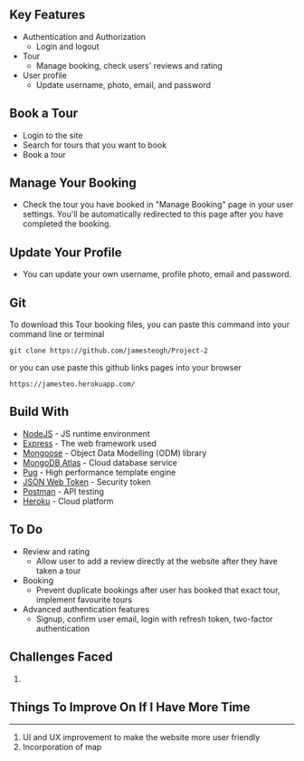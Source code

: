 ## Key Features
* Authentication and Authorization
  - Login and logout
* Tour
  - Manage booking, check users' reviews and rating
* User profile
  - Update username, photo, email, and password
## Book a Tour
* Login to the site
* Search for tours that you want to book
* Book a tour
## Manage Your Booking

* Check the tour you have booked in "Manage Booking" page in your user settings. You'll be automatically redirected to this
  page after you have completed the booking.

## Update Your Profile
* You can update your own username, profile photo, email and password.
## Git

To download this Tour booking files, you can paste this command into your command line or terminal

	git clone https://github.com/jamesteogh/Project-2

or you can use paste this github links pages into your browser

	https://jamesteo.herokuapp.com/

## Build With

* [NodeJS](https://nodejs.org/en/) - JS runtime environment
* [Express](http://expressjs.com/) - The web framework used
* [Mongoose](https://mongoosejs.com/) - Object Data Modelling (ODM) library
* [MongoDB Atlas](https://www.mongodb.com/cloud/atlas) - Cloud database service
* [Pug](https://pugjs.org/api/getting-started.html) - High performance template engine
* [JSON Web Token](https://jwt.io/) - Security token
* [Postman](https://www.getpostman.com/) - API testing
* [Heroku](https://www.heroku.com/) - Cloud platform

## To Do

* Review and rating
  - Allow user to add a review directly at the website after they have taken a tour
* Booking
  - Prevent duplicate bookings after user has booked that exact tour, implement favourite tours
* Advanced authentication features
  - Signup, confirm user email, login with refresh token, two-factor authentication
  
## Challenges Faced


1. 

## Things To Improve On If I Have More Time
----------------------

1. UI and UX improvement to make the website more user friendly
2. Incorporation of map
